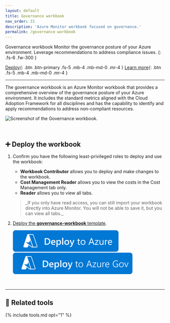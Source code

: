 ```yaml
---
layout: default
title: Governance workbook
nav_order: 31
description: 'Azure Monitor workbook focused on governance.'
permalink: /governance-workbook
---
```


<span class="fs-9 d-block mb-4">Governance workbook</span>
Monitor the governance posture of your Azure environment. Leverage recommendations to address compliance issues.
{: .fs-6 .fw-300 }

[Deploy](./README.md#-create-a-new-hub){: .btn .btn-primary .fs-5 .mb-4 .mb-md-0 .mr-4 }
[Learn more](./details.md){: .btn .fs-5 .mb-4 .mb-md-0 .mr-4 }

---

The governance workbook is an Azure Monitor workbook that provides a comprehensive overview of the governance posture of your Azure environment. It includes the standard metrics aligned with the Cloud Adoption Framework for all disciplines and has the capability to identify and apply recommendations to address non-compliant resources.

![Screenshot of the Governance workbook](https://github.com/microsoft/finops-toolkit/assets/399533/1710cf38-b0ef-4cdf-a30f-dde03dc7f1bf).

<br>

## ➕ Deploy the workbook

1. Confirm you have the following least-privileged roles to deploy and use the workbook:

   - **Workbook Contributor** allows you to deploy and make changes to the workbook.
   - **Cost Management Reader** allows you to view the costs in the Cost Management tab only.
   - **Reader** allows you to view all tabs.

   <blockquote class="tip" markdown="1">
     _If you only have read access, you can still import your workbook directly into Azure Monitor. You will not be able to save it, but you can view all tabs._
   </blockquote>

2. [Deploy the **governance-workbook** template](../resources/deploy.md).

   [![Deploy To Azure](https://raw.githubusercontent.com/Azure/azure-quickstart-templates/master/1-CONTRIBUTION-GUIDE/images/deploytoazure.svg?sanitize=true)](https://portal.azure.com/#create/Microsoft.Template/uri/https%3A%2F%2Fmicrosoft.github.io%2Ffinops-toolkit%2Fdeploy%2Fgovernance-workbook-latest.json/createUIDefinitionUri/https%3A%2F%2Fmicrosoft.github.io%2Ffinops-toolkit%2Fdeploy%2Fgovernance-workbook%2FcreateUiDefinition.json) &nbsp; [![Deploy To Azure US Gov](https://raw.githubusercontent.com/Azure/azure-quickstart-templates/master/1-CONTRIBUTION-GUIDE/images/deploytoazuregov.svg?sanitize=true)](https://portal.azure.us/#create/Microsoft.Template/uri/https%3A%2F%2Fmicrosoft.github.io%2Ffinops-toolkit%2Fdeploy%2Fgovernance-workbook-latest.json/createUIDefinitionUri/https%3A%2F%2Fmicrosoft.github.io%2Ffinops-toolkit%2Fdeploy%2Fgovernance-workbook%2FcreateUiDefinition.json)

<br>

---

## 🧰 Related tools

{% include tools.md opt="1" %}

<br>
